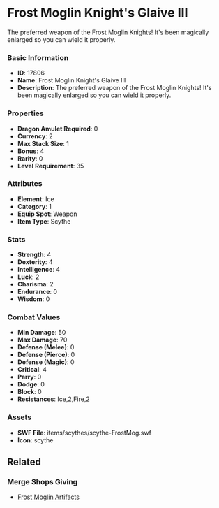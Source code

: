 # Frost Moglin Knight's Glaive III

The preferred weapon of the Frost Moglin Knights! It's been magically enlarged so you can wield it properly.

### Basic Information

- **ID**: 17806
- **Name**: Frost Moglin Knight&#039;s Glaive III
- **Description**: The preferred weapon of the Frost Moglin Knights! It&#039;s been magically enlarged so you can wield it properly.

### Properties

- **Dragon Amulet Required**: 0
- **Currency**: 2
- **Max Stack Size**: 1
- **Bonus**: 4
- **Rarity**: 0
- **Level Requirement**: 35

### Attributes

- **Element**: Ice
- **Category**: 1
- **Equip Spot**: Weapon
- **Item Type**: Scythe

### Stats

- **Strength**: 4
- **Dexterity**: 4
- **Intelligence**: 4
- **Luck**: 2
- **Charisma**: 2
- **Endurance**: 0
- **Wisdom**: 0

### Combat Values

- **Min Damage**: 50
- **Max Damage**: 70
- **Defense (Melee)**: 0
- **Defense (Pierce)**: 0
- **Defense (Magic)**: 0
- **Critical**: 4
- **Parry**: 0
- **Dodge**: 0
- **Block**: 0
- **Resistances**: Ice,2,Fire,2

### Assets

- **SWF File**: items/scythes/scythe-FrostMog.swf
- **Icon**: scythe

## Related

### Merge Shops Giving

- [Frost Moglin Artifacts](../merge-shops/285-frost-moglin-artifacts.md)

